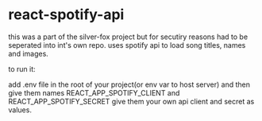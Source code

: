 # react-spotify-api

this was a part of the silver-fox project but for secutiry reasons had to be seperated into int's own repo. uses spotify api to load song titles, names and images.

to run it:

add .env file in the root of your project(or env var to host server) and then give them names REACT_APP_SPOTIFY_CLIENT and REACT_APP_SPOTIFY_SECRET
give them your own api client and secret as values.
